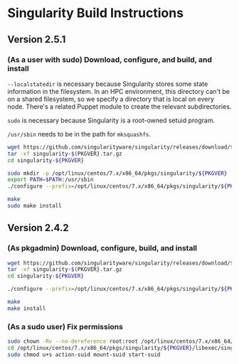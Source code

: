 # Singularity Build Instructions

## Version 2.5.1

### (As a user with sudo) Download, configure, and build, and install

`--localstatedir` is necessary because Singularity stores some state information in the filesystem.
In an HPC environment, this directory can't be on a shared filesystem, so we specify a directory
that is local on every node. There's a related Puppet module to create the relevant subdirectories.

`sudo` is necessary because Singularity is a root-owned setuid program.

`/usr/sbin` needs to be in the path for `mksquashfs`.

```bash
wget https://github.com/singularityware/singularity/releases/download/${PKGVER}/singularity-${PKGVER}.tar.gz
tar -xf singularity-$(PKGVER}.tar.gz
cd singularity-${PKGVER}

sudo mkdir -p /opt/linux/centos/7.x/x86_64/pkgs/singularity/${PKGVER}
export PATH=$PATH:/usr/sbin
./configure --prefix=/opt/linux/centos/7.x/x86_64/pkgs/singularity/${PKGVER} --localstatedir=/var

make
sudo make install
```

## Version 2.4.2

### (As pkgadmin) Download, configure, build, and install

```bash
wget https://github.com/singularityware/singularity/releases/download/${PKGVER}/singularity-${PKGVER}.tar.gz
tar -xf singularity-$(PKGVER}.tar.gz
cd singularity-${PKGVER}

./configure --prefix=/opt/linux/centos/7.x/x86_64/pkgs/singularity/${PKGVER}

make
make install
```

### (As a sudo user) Fix permissions

```bash
sudo chown -Rv --no-dereference root:root /opt/linux/centos/7.x/x86_64/pkgs/singularity/${PKGVER}
cd /opt/linux/centos/7.x/x86_64/pkgs/singularity/${PKGVER}/libexec/singularity/bin/
sudo chmod u+s action-suid mount-suid start-suid
```
